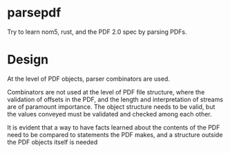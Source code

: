 # parsepdf

Try to learn nom5, rust, and the PDF 2.0 spec by parsing PDFs.

# Design

At the level of PDF objects, parser combinators are used.

Combinators are not used at the level of PDF file structure, where the validation of offsets in the PDF,
and the length and interpretation of streams are of paramount importance.  The object structure needs
to be valid, but the values conveyed must be validated and checked among each other.

It is evident that a way to have facts learned about the contents of the PDF need to be compared to
statements the PDF makes, and a structure outside the PDF objects itself is needed

